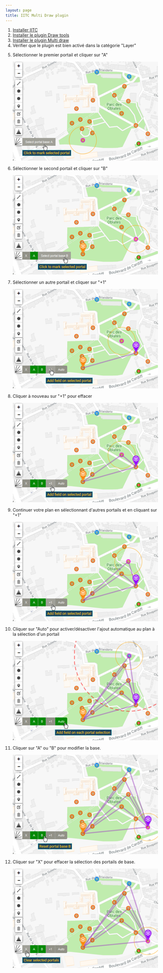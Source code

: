 ```yaml
---
layout: page
title: IITC Multi Draw plugin
---
```


<ol>
    <li>
        <a href="https://iitc.me" target="_blank">Installer IITC</a>
    </li>
    <li>
        <a href="https://static.iitc.me/build/release/plugins/draw-tools.user.js">Installer le plugin Draw tools</a>
    </li>
    <li>
        <a href="https://kewwwa.github.io/iitc-plugin-multidraw/plugins/multi-draw.user.js">Installer le plugin Multi draw</a>
    </li>
    <li>
        Vérifier que le plugin est bien activé dans la catégorie "Layer"
    </li>
    <li>
        <p>Sélectionner le premier portail et cliquer sur "A"</p>
        <img src="img/firstPortal.png" />
    </li>
    <li>
        <p>Sélectionner le second portail et cliquer sur "B"</p>
        <img src="img/secondPortal.png" />
    </li>
    <li>
        <p>Sélectionner un autre portail et cliquer sur "+1"</p>
        <img src="img/nextPortal.png" />
    </li>
    <li>
        <p>Cliquer à nouveau sur "+1" pour effacer</p>
        <img src="img/removePortal.png" />
    </li>
    <li>
        <p>Continuer votre plan en sélectionnant d'autres portails et en cliquant sur "+1"</p>
        <img src="img/otherPortal.png" />
    </li>
    <li>
        <p>Cliquer sur "Auto" pour activer/désactiver l'ajout automatique au plan à la sélection d'un portail</p>
        <img src="img/autoPortal.png" />
    </li>
    <li>
        <p>Cliquer sur "A" ou "B" pour modifier la base.</p>
        <img src="img/movePortal.png" />
    </li>
    <li>
        <p>Cliquer sur "X" pour effacer la sélection des portails de base.</p>
        <img src="img/clearPortal.png" />
    </li>
</ol>